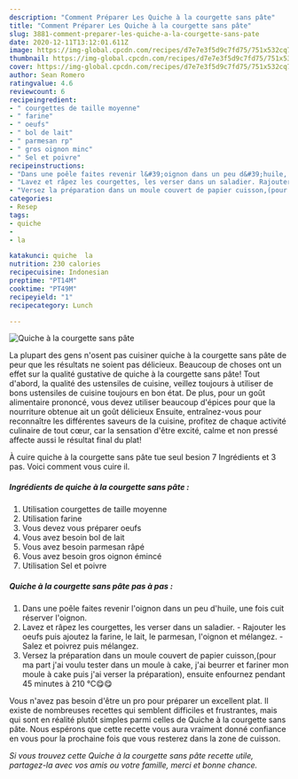 ```yaml
---
description: "Comment Préparer Les Quiche à la courgette sans pâte"
title: "Comment Préparer Les Quiche à la courgette sans pâte"
slug: 3881-comment-preparer-les-quiche-a-la-courgette-sans-pate
date: 2020-12-11T13:12:01.611Z
image: https://img-global.cpcdn.com/recipes/d7e7e3f5d9c7fd75/751x532cq70/quiche-a-la-courgette-sans-pate-photo-principale-de-la-recette.jpg
thumbnail: https://img-global.cpcdn.com/recipes/d7e7e3f5d9c7fd75/751x532cq70/quiche-a-la-courgette-sans-pate-photo-principale-de-la-recette.jpg
cover: https://img-global.cpcdn.com/recipes/d7e7e3f5d9c7fd75/751x532cq70/quiche-a-la-courgette-sans-pate-photo-principale-de-la-recette.jpg
author: Sean Romero
ratingvalue: 4.6
reviewcount: 6
recipeingredient:
- " courgettes de taille moyenne"
- " farine"
- " oeufs"
- " bol de lait"
- " parmesan rp"
- " gros oignon minc"
- " Sel et poivre"
recipeinstructions:
- "Dans une poêle faites revenir l&#39;oignon dans un peu d&#39;huile, une fois cuit réserver l&#39;oignon."
- "Lavez et râpez les courgettes, les verser dans un saladier. Rajouter les oeufs puis ajoutez la farine, le lait, le parmesan, l&#39;oignon et mélangez. Salez et poivrez puis mélangez."
- "Versez la préparation dans un moule couvert de papier cuisson,(pour ma part j&#39;ai voulu tester dans un moule à cake, j&#39;ai beurrer et fariner mon moule à cake puis j&#39;ai verser la préparation), ensuite enfournez pendant 45 minutes à 210 °C😋😋"
categories:
- Resep
tags:
- quiche
- 
- la

katakunci: quiche  la 
nutrition: 230 calories
recipecuisine: Indonesian
preptime: "PT14M"
cooktime: "PT49M"
recipeyield: "1"
recipecategory: Lunch

---
```



![Quiche à la courgette sans pâte](https://img-global.cpcdn.com/recipes/d7e7e3f5d9c7fd75/751x532cq70/quiche-a-la-courgette-sans-pate-photo-principale-de-la-recette.jpg)

La plupart des gens n'osent pas cuisiner quiche à la courgette sans pâte de peur que les résultats ne soient pas délicieux. Beaucoup de choses ont un effet sur la qualité gustative de quiche à la courgette sans pâte! Tout d'abord, la qualité des ustensiles de cuisine, veillez toujours à utiliser de bons ustensiles de cuisine toujours en bon état. De plus, pour un goût alimentaire prononcé, vous devez utiliser beaucoup d'épices pour que la nourriture obtenue ait un goût délicieux Ensuite, entraînez-vous pour reconnaître les différentes saveurs de la cuisine, profitez de chaque activité culinaire de tout cœur, car la sensation d'être excité, calme et non pressé affecte aussi le résultat final du plat!

<!--inarticleads1-->

À cuire quiche à la courgette sans pâte tue seul besion 7 Ingrédients et 3 pas. Voici comment vous cuire il.

##### Ingrédients de quiche à la courgette sans pâte :

1. Utilisation  courgettes de taille moyenne
1. Utilisation  farine
1. Vous devez vous préparer  oeufs
1. Vous avez besoin  bol de lait
1. Vous avez besoin  parmesan râpé
1. Vous avez besoin  gros oignon émincé
1. Utilisation  Sel et poivre




<!--inarticleads2-->

##### Quiche à la courgette sans pâte pas à pas :

1. Dans une poêle faites revenir l&#39;oignon dans un peu d&#39;huile, une fois cuit réserver l&#39;oignon.
1. Lavez et râpez les courgettes, les verser dans un saladier. - Rajouter les oeufs puis ajoutez la farine, le lait, le parmesan, l&#39;oignon et mélangez. - Salez et poivrez puis mélangez.
1. Versez la préparation dans un moule couvert de papier cuisson,(pour ma part j&#39;ai voulu tester dans un moule à cake, j&#39;ai beurrer et fariner mon moule à cake puis j&#39;ai verser la préparation), ensuite enfournez pendant 45 minutes à 210 °C😋😋




<!--inarticleads1-->

<p>
Vous n'avez pas besoin d'être un pro pour préparer un excellent plat. Il existe de nombreuses recettes qui semblent difficiles et frustrantes, mais qui sont en réalité plutôt simples parmi celles de Quiche à la courgette sans pâte. Nous espérons que cette recette vous aura vraiment donné confiance en vous pour la prochaine fois que vous resterez dans la zone de cuisson.
</p>

<p>
<i>Si vous trouvez cette Quiche à la courgette sans pâte recette utile, partagez-la avec vos amis ou votre famille, merci et bonne chance.</i>
</p>
